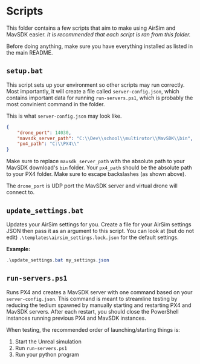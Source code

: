 # Scripts

This folder contains a few scripts that aim to make using AirSim and MavSDK easier. *It is recommended that each script is ran from this folder.*

Before doing anything, make sure you have everything installed as listed in the main README.

## `setup.bat`

This script sets up your environment so other scripts may run correctly. Most importantly, it will create a file called `server-config.json`, which contains important data for running `run-servers.ps1`, which is probably the most convinient command in the folder.

This is what `server-config.json` may look like.
```json
{
    "drone_port": 14030,
    "mavsdk_server_path": "C:\\Dev\\school\\multirotor\\MavSDK\\bin",
    "px4_path": "C:\\PX4\\"
}
```

Make sure to replace `mavsdk_server_path` with the absolute path to your MavSDK download's `bin` folder. Your `px4_path` should be the absolute path to your PX4 folder. Make sure to escape backslashes (as shown above).

The `drone_port` is UDP port the MavSDK server and virtual drone will connect to.

## `update_settings.bat`

Updates your AirSim settings for you. Create a file for your AirSim settings JSON then pass it as an argument to this script. You can look at (but do not edit) `.\templates\airsim_settings.lock.json` for the default settings.

**Example:**

```ps1
.\update_settings.bat my_settings.json
```

## `run-servers.ps1`

Runs PX4 and creates a MavSDK server with one command based on your `server-config.json`. This command is meant to streamline testing by reducing the tedium spawned by manually starting and restarting PX4 and MavSDK servers. After each restart, you should close the PowerShell instances running previous PX4 and MavSDK instances.

When testing, the recommended order of launching/starting things is:

1. Start the Unreal simulation
2. Run `run-servers.ps1`
3. Run your python program